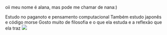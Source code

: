 oii
meu nome é alana, mas pode me chamar de nana:)

Estudo no paganoto e pensamento computacional
Também estudo japonês e código morse
Gosto muito de filosofia e o que ela estuda e a reflexão que ela traz
![](https://media.tenor.com/rdYpLNt36MYAAAAC/bt21-rj.gif)
